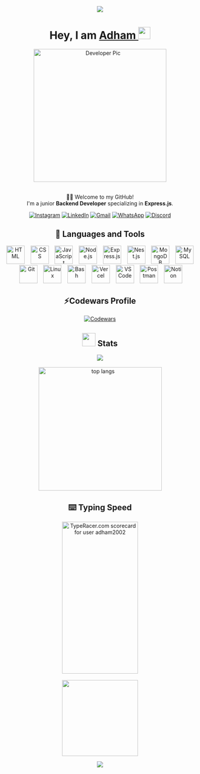 <p align="center">
  <img src="https://capsule-render.vercel.app/api?type=waving&color=gradient&height=100&section=header"/>
</p>
<!-- !!!! End of Header -->

<div align="center">
    <h1> Hey, I am <a href="https://subham-maity.github.io/adham/" target="_blank">Adham  </a> <img
            src="https://media.giphy.com/media/hvRJCLFzcasrR4ia7z/giphy.gif" width="32"></h1>
    <img alt="Developer Pic"
        src="https://github.com/Subham-Maity/subham-maity/blob/master/src/robot.gif?raw=true" width="350"/>
    <br/><br/>
    <p>🙏🏻 Welcome to my GitHub!<br />
    I'm a junior <b>Backend Developer</b> specializing in <b>Express.js</b>. </p>
    <div>
        <a href="https://www.instagram.com/adham.elganzoury.589/" target="_blank"><img alt="Instagram"
                src="https://img.shields.io/badge/Instagram-E4405F?style=for-the-badge&logo=instagram&logoColor=white" /></a>
        <a href="https://www.linkedin.com/in/adhamelganzoury/" target="_blank"><img alt="LinkedIn"
                src="https://img.shields.io/badge/linkedin-%230077B5.svg?&style=for-the-badge&logo=linkedin&logoColor=white" /></a>
        <a href="mailto:adham54732@gmail.com" target="_blank"><img alt="Gmail"
                src="https://img.shields.io/badge/-Gmail-D14836?style=for-the-badge&logo=Gmail&logoColor=white" /></a>
        <a href="https://wa.me/+201145148552" target="_blank"><img alt="WhatsApp"
                src="https://img.shields.io/badge/WhatsApp-25D366?style=for-the-badge&logo=whatsapp&logoColor=white" /></a>
        <a href="https://discord.com/users/adham4733" target="_blank">
    <img alt="Discord" src="https://img.shields.io/badge/Discord-5865F2?style=for-the-badge&logo=discord&logoColor=white" />

</a>
    </div>
    
<!-- !!! End of social Media Section -->

<div>
    <h2>🧰 Languages and Tools</h2>
    <p align="center">
        <img src="https://skillicons.dev/icons?i=html" alt="HTML" width="48" />&nbsp;&nbsp;&nbsp;
        <img src="https://skillicons.dev/icons?i=css" alt="CSS" width="48" />&nbsp;&nbsp;&nbsp;
        <img src="https://skillicons.dev/icons?i=js" alt="JavaScript" width="48" />&nbsp;&nbsp;&nbsp;
        <img src="https://skillicons.dev/icons?i=nodejs" alt="Node.js" width="48" />&nbsp;&nbsp;&nbsp;
        <img src="https://skillicons.dev/icons?i=express" alt="Express.js" width="48" />&nbsp;&nbsp;&nbsp;
        <img src="https://skillicons.dev/icons?i=nest" alt="Nest.js" width="48" />&nbsp;&nbsp;&nbsp;
        <img src="https://skillicons.dev/icons?i=mongodb" alt="MongoDB" width="48" />&nbsp;&nbsp;&nbsp;
        <img src="https://skillicons.dev/icons?i=mysql" alt="MySQL" width="48" />&nbsp;&nbsp;&nbsp;
        <img src="https://skillicons.dev/icons?i=git" alt="Git" width="48" />&nbsp;&nbsp;&nbsp;
        <img src="https://skillicons.dev/icons?i=linux" alt="Linux" width="48" />&nbsp;&nbsp;&nbsp;
        <img src="https://skillicons.dev/icons?i=bash" alt="Bash" width="48" />&nbsp;&nbsp;&nbsp;
        <img src="https://skillicons.dev/icons?i=vercel" alt="Vercel" width="48" />&nbsp;&nbsp;&nbsp;
        <img src="https://skillicons.dev/icons?i=vscode" alt="VS Code" width="48" />&nbsp;&nbsp;&nbsp;
        <img src="https://skillicons.dev/icons?i=postman" alt="Postman" width="48" />&nbsp;&nbsp;&nbsp;
        <img src="https://skillicons.dev/icons?i=notion" alt="Notion" width="48" />&nbsp;&nbsp;&nbsp;
    </p>
</div>
<!--! End Section Languages and tools  -->

## ⚡Codewars Profile

[![Codewars](https://www.codewars.com/users/adham20022023/badges/large)](https://www.codewars.com/users/adham20022023)

<div align="center">
    <h2>
        <img width="35" src="https://emojis.slackmojis.com/emojis/images/1531847048/4223/blob-100.gif?1531847048" />
        Stats
    </h2>
    <div style="display: flex; flex-wrap: wrap; justify-content: center; align-items: center; gap: 20px;">
        <a href="https://github.com/adham-2002">
            <img align="center" src="https://github-readme-stats.vercel.app/api?username=adham-2002&show_icons=true&theme=prussian&hide_border=true&text_color=ffffff" />
        </a>
    </div>
</div>
<br>

  <img width=325 align="center" src="https://github-readme-stats-salesp07.vercel.app/api/top-langs/?username=adham-2002&hide=HTML&langs_count=8&layout=compact&theme=react&border_radius=10&size_weight=0.5&count_weight=0.5&exclude_repo=github-readme-stats" alt="top langs" />

</div>
<!--! Typing Speed Section -->
<div align="center">
    <h2>⌨️ Typing Speed</h2>
    <a href="https://data.typeracer.com/pit/profile?user=adham2002&ref=badge" target="_blank">
        <img width="200" height="400" src="https://data.typeracer.com/misc/badge?user=adham2002" border="0" alt="TypeRacer.com scorecard for user adham2002" />
    </a>
</div>

<br>

<div align="center">
    <img src="https://komarev.com/ghpvc/?username=adham-2002&style=for-the-badge&color=blue" width="200" />
</div>
<p align="center">

  <img src="https://capsule-render.vercel.app/api?type=waving&color=gradient&height=100&section=footer"/>
</p>
